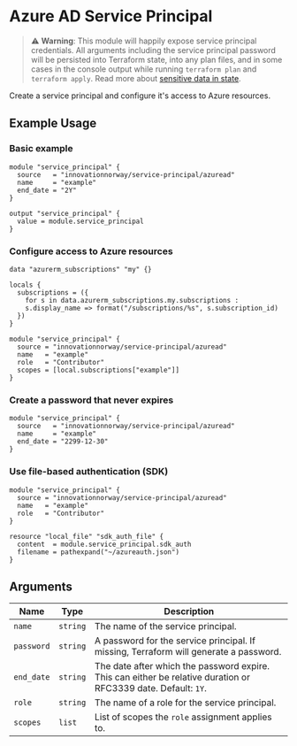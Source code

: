 # Azure AD Service Principal

> ⚠️ **Warning**: This module will happily expose service principal credentials. All arguments including the service principal password will be persisted into Terraform state, into any plan files, and in some cases in the console output while running `terraform plan` and `terraform apply`. Read more about [sensitive data in state](https://www.terraform.io/docs/state/sensitive-data.html).

Create a service principal and configure it's access to Azure resources.

## Example Usage

### Basic example

```hcl
module "service_principal" {
  source   = "innovationnorway/service-principal/azuread"
  name     = "example"
  end_date = "2Y"
}

output "service_principal" {
  value = module.service_principal
}
```

### Configure access to Azure resources

```hcl
data "azurerm_subscriptions" "my" {}

locals {
  subscriptions = ({ 
    for s in data.azurerm_subscriptions.my.subscriptions : 
    s.display_name => format("/subscriptions/%s", s.subscription_id)
  })
}

module "service_principal" {
  source = "innovationnorway/service-principal/azuread"
  name   = "example"
  role   = "Contributor"
  scopes = [local.subscriptions["example"]]
}
```

### Create a password that never expires

```hcl
module "service_principal" {
  source   = "innovationnorway/service-principal/azuread"
  name     = "example"
  end_date = "2299-12-30"
}
```

### Use file-based authentication (SDK)

```hcl
module "service_principal" {
  source = "innovationnorway/service-principal/azuread"
  name   = "example"
  role   = "Contributor"
}

resource "local_file" "sdk_auth_file" {
  content  = module.service_principal.sdk_auth
  filename = pathexpand("~/azureauth.json")
}
```

## Arguments

| Name | Type | Description |
| --- | --- | --- |
| `name` | `string` | The name of the service principal. |
| `password` | `string` | A password for the service principal. If missing, Terraform will generate a password. |
| `end_date` | `string` | The date after which the password expire. This can either be relative duration or RFC3339 date. Default: `1Y`. |
| `role` | `string` | The name of a role for the service principal. |
| `scopes` | `list` | List of scopes the `role` assignment applies to. |

